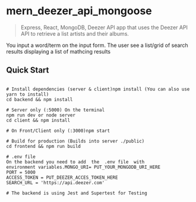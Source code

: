 # mern_deezer_api_mongoose

> Express, React, MongoDB, Deezer API app that uses the Deezer API API to retrieve a list artists and their albums.

You input a word/term on the input form. The user see a list/grid of search results displaying a list of mathcing results

## Quick Start
```# On the terminal

# Install dependencies (server & client)npm install (You can also use yarn to install)
cd backend && npm install

# Server only (:5000) On the terminal 
npm run dev or node server
cd client && npm install 

# On Front/Client only (:3000)npm start 

# Build for production (Builds into server ./public)
cd frontend && npm run build

# .env file
On the backend you need to add  the  .env file  with environment variables.MONGO_URI= PUT_YOUR_MONGODB_URI_HERE
PORT = 5000
ACCESS_TOKEN = PUT_DEEZER_ACCES_TOKEN_HERE
SEARCH_URL = 'https://api.deezer.com'

# The backend is using Jest and Supertest for Testing 

```